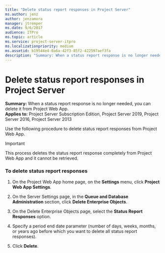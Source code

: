 ```yaml
---
title: "Delete status report responses in Project Server"
ms.author: jenz
author: jenzamora
manager: jtremper
ms.date: 9/6/2017
audience: ITPro
ms.topic: article
ms.service: project-server-itpro
ms.localizationpriority: medium
ms.assetid: b19544e4-0a6a-42f3-85f2-422597aef3fa
description: "Summary: When a status report response is no longer needed, you can delete it from Project Web App."
---
```


# Delete status report responses in Project Server
 
 **Summary:** When a status report response is no longer needed, you can delete it from Project Web App.<br/>
**Applies to:** Project Server Subscription Edition, Project Server 2019, Project Server 2016, Project Server 2013
  
Use the following procedure to delete status report responses from Project Web App.
  
> [!IMPORTANT]
> This process deletes the status report response completely from Project Web App and it cannot be retrieved. 
  
### To delete status report responses

1. On the Project Web App home page, on the **Settings** menu, click **Project Web App Settings**.
    
2. On the Server Settings page, in the **Queue and Database Administration** section, click **Delete Enterprise Objects**.
    
3. On the Delete Enterprise Objects page, select the **Status Report Responses** option.
    
4. Specify a period end date parameter (number of days, weeks, months, or years ago before which you want to delete all status report responses).
    
5. Click **Delete**.
    

